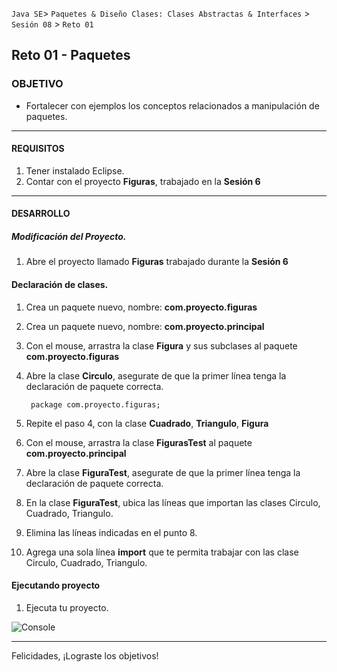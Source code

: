  
`Java SE`> `Paquetes & Diseño Clases: Clases Abstractas & Interfaces` > `Sesión 08` > `Reto 01`

## Reto 01 - Paquetes

### OBJETIVO

- Fortalecer con ejemplos los conceptos relacionados a manipulación de paquetes.
<hr>

#### REQUISITOS

1. Tener instalado Eclipse.
2. Contar con el proyecto <b>Figuras</b>, trabajado en la <b>Sesión 6</b>

<hr>

#### DESARROLLO

##### Modificación del Proyecto.

1. Abre el proyecto llamado <b>Figuras</b> trabajado durante la <b>Sesión 6</b>
   
#### Declaración de clases.

1. Crea un paquete nuevo, nombre: <b>com.proyecto.figuras</b>
2. Crea un paquete nuevo, nombre: <b>com.proyecto.principal</b>		
3. Con el mouse, arrastra la clase <b>Figura</b> y sus subclases al paquete <b>com.proyecto.figuras</b>
4. Abre la clase <b>Circulo</b>, asegurate de que la primer línea tenga la declaración de paquete correcta.

		package com.proyecto.figuras;

5. Repite el paso 4, con la clase <b>Cuadrado</b>, <b>Triangulo</b>, <b>Figura</b>
6. Con el mouse, arrastra la clase <b>FigurasTest</b> al paquete <b>com.proyecto.principal</b>	
7. Abre la clase <b>FiguraTest</b>, asegurate de que la primer línea tenga la declaración de paquete correcta.
8. En la clase <b>FiguraTest</b>, ubica las líneas que importan las clases Circulo, Cuadrado, Triangulo.
9. Elimina las líneas indicadas en el punto 8.
10. Agrega una sola línea <b>import</b> que te permita trabajar con las clase Circulo, Cuadrado, Triangulo.
	
#### Ejecutando proyecto

1. Ejecuta tu proyecto.

![Console](https://user-images.githubusercontent.com/56565204/67810841-012cdd80-fa61-11e9-873f-8098b65cce05.png)

<hr>

Felicidades, ¡Lograste los objetivos!
